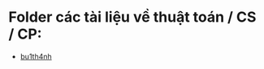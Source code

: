 # Folder các tài liệu về thuật toán / CS / CP:
 * [bu1th4nh](https://1drv.ms/f/s!AlSJG-eCrFaAgb9CyTt98MnOlp3uTw)

